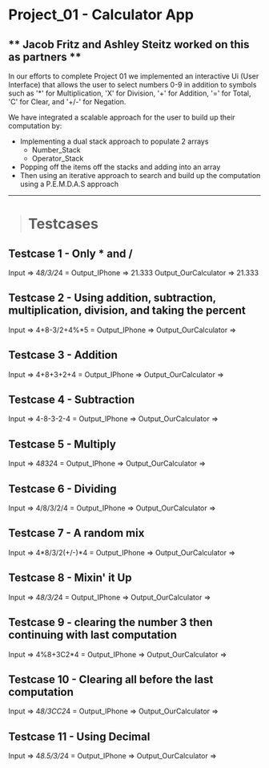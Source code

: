 # Project_01 - Calculator App
** Jacob Fritz and Ashley Steitz worked on this as partners **
---
In our efforts to complete Project 01 we implemented an interactive Ui (User Interface) that allows the user to select numbers 0-9 in addition
to symbols such as '*' for Multiplication, 'X' for Division, '+' for Addition, '=' for Total, 'C' for Clear, and '+/-' for Negation.

We have integrated a scalable approach for the user to build up their computation by:
- Implementing a dual stack approach to populate 2 arrays
  - Number_Stack 
  - Operator_Stack
- Popping off the items off the stacks and adding into an array
- Then using an iterative approach to search and build up the computation using a P.E.M.D.A.S approach


---
> # Testcases
## Testcase 1 - Only * and /
Input => 4*8/3/2*4 =
Output_IPhone => 21.333
Output_OurCalculator => 21.333

## Testcase 2 - Using addition, subtraction, multiplication, division, and taking the percent
Input => 4+8-3/2+4%*5 =
Output_IPhone =>
Output_OurCalculator =>

## Testcase 3 - Addition
Input => 4+8+3+2+4 =
Output_IPhone =>
Output_OurCalculator =>

## Testcase 4 - Subtraction
Input => 4-8-3-2-4 =
Output_IPhone =>
Output_OurCalculator =>


## Testcase 5 - Multiply
Input => 4*8*3*2*4 =
Output_IPhone =>
Output_OurCalculator =>


## Testcase 6 - Dividing
Input => 4/8/3/2/4 =
Output_IPhone =>
Output_OurCalculator =>

## Testcase 7 - A random mix
Input => 4*8/3/2(+/-)*4 =
Output_IPhone =>
Output_OurCalculator =>

## Testcase 8 - Mixin' it Up
Input => 4*8/3/2*4 =
Output_IPhone =>
Output_OurCalculator =>

## Testcase 9 - clearing the number 3 then continuing with last computation
Input => 4%8+3C2*4 =
Output_IPhone =>
Output_OurCalculator =>

## Testcase 10 - Clearing all before the last computation
Input => 4*8/3CC2*4 =
Output_IPhone =>
Output_OurCalculator =>

## Testcase 11 - Using Decimal
Input => 4*8.5/3/2*4 =
Output_IPhone =>
Output_OurCalculator =>




